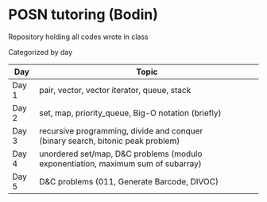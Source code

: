 # POSN tutoring (Bodin)

Repository holding all codes wrote in class

Categorized by day

| Day | Topic |
| ------ | ------ |
| Day 1 | pair, vector, vector iterator, queue, stack |
| Day 2 | set, map, priority_queue, Big-O notation (briefly) |
| Day 3 | recursive programming, divide and conquer<br/>(binary search, bitonic peak problem) |
| Day 4 | unordered set/map, D&C problems (modulo exponentiation, maximum sum of subarray) |
| Day 5 | D&C problems (011, Generate Barcode, DIVOC) |
